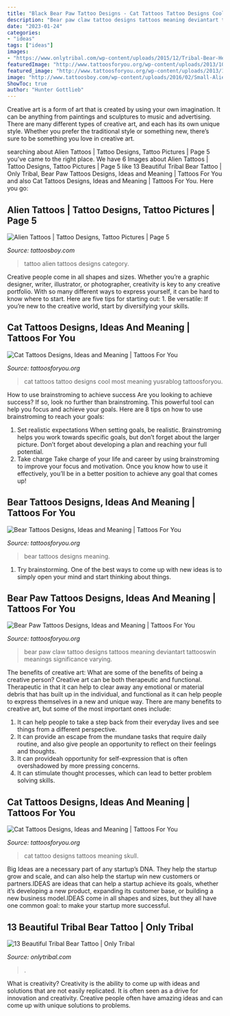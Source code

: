 ```yaml
---
title: "Black Bear Paw Tattoo Designs - Cat Tattoos Tattoo Designs Cool Most Meaning Yusrablog Tattoosforyou"
description: "Bear paw claw tattoo designs tattoos meaning deviantart tattooswin meanings significance varying"
date: "2023-01-24"
categories:
- "ideas"
tags: ["ideas"]
images:
- "https://www.onlytribal.com/wp-content/uploads/2015/12/Tribal-Bear-Head-Tattoo.jpg"
featuredImage: "http://www.tattoosforyou.org/wp-content/uploads/2013/10/Cool-Cat-Tattoos.jpg"
featured_image: "http://www.tattoosforyou.org/wp-content/uploads/2013/10/Cool-Cat-Tattoos.jpg"
image: "http://www.tattoosboy.com/wp-content/uploads/2016/02/Small-Alien-Tattoo-TB155.jpg"
ShowToc: true
author: "Hunter Gottlieb"
---
```



Creative art is a form of art that is created by using your own imagination. It can be anything from paintings and sculptures to music and advertising. There are many different types of creative art, and each has its own unique style. Whether you prefer the traditional style or something new, there’s sure to be something you love in creative art.

	

		
searching about Alien Tattoos | Tattoo Designs, Tattoo Pictures | Page 5 you've came to the right place. We have 6 Images about Alien Tattoos | Tattoo Designs, Tattoo Pictures | Page 5 like 13 Beautiful Tribal Bear Tattoo | Only Tribal, Bear Paw Tattoos Designs, Ideas and Meaning | Tattoos For You and also Cat Tattoos Designs, Ideas and Meaning | Tattoos For You. Here you go:
		
    
## Alien Tattoos | Tattoo Designs, Tattoo Pictures | Page 5

<img loading=lazy src="http://www.tattoosboy.com/wp-content/uploads/2016/02/Small-Alien-Tattoo-TB155.jpg" onerror="this.onerror=null;this.src='https://tse3.mm.bing.net/th?id=OIP.AiqzMZkxpaIkm9fLLFJhWwHaFG&amp;pid=15.1';" alt="Alien Tattoos | Tattoo Designs, Tattoo Pictures | Page 5">

_Source: tattoosboy.com_

>tattoo alien tattoos designs category. 

	

Creative people come in all shapes and sizes. Whether you’re a graphic designer, writer, illustrator, or photographer, creativity is key to any creative portfolio. With so many different ways to express yourself, it can be hard to know where to start. Here are five tips for starting out: 1. Be versatile: If you’re new to the creative world, start by diversifying your skills.

    
## Cat Tattoos Designs, Ideas And Meaning | Tattoos For You

<img loading=lazy src="http://www.tattoosforyou.org/wp-content/uploads/2013/10/Cool-Cat-Tattoos.jpg" onerror="this.onerror=null;this.src='https://tse3.mm.bing.net/th?id=OIP.Sl6i1fiFJtPA10ZNhO0UBQHaJ4&amp;pid=15.1';" alt="Cat Tattoos Designs, Ideas and Meaning | Tattoos For You">

_Source: tattoosforyou.org_

>cat tattoos tattoo designs cool most meaning yusrablog tattoosforyou. 

	

How to use brainstroming to achieve success
Are you looking to achieve success? If so, look no further than brainstroming. This powerful tool can help you focus and achieve your goals. Here are 8 tips on how to use brainstroming to reach your goals: 
1. Set realistic expectations 
When setting goals, be realistic. Brainstroming helps you work towards specific goals, but don’t forget about the larger picture. Don’t forget about developing a plan and reaching your full potential. 
2. Take charge 
Take charge of your life and career by using brainstroming to improve your focus and motivation. Once you know how to use it effectively, you’ll be in a better position to achieve any goal that comes up! 

    
## Bear Tattoos Designs, Ideas And Meaning | Tattoos For You

<img loading=lazy src="http://www.tattoosforyou.org/wp-content/uploads/2013/10/Bear-Tattoos-For-Men.jpg" onerror="this.onerror=null;this.src='https://tse2.mm.bing.net/th?id=OIP.wpwmAXf4G3cgH-LugKw2FQHaLf&amp;pid=15.1';" alt="Bear Tattoos Designs, Ideas and Meaning | Tattoos For You">

_Source: tattoosforyou.org_

>bear tattoos designs meaning. 

	

1. Try brainstorming. One of the best ways to come up with new ideas is to simply open your mind and start thinking about things.

    
## Bear Paw Tattoos Designs, Ideas And Meaning | Tattoos For You

<img loading=lazy src="https://www.tattoosforyou.org/wp-content/uploads/2016/03/Bear-Paw-Tattoo-Designs.jpg" onerror="this.onerror=null;this.src='https://tse1.mm.bing.net/th?id=OIP.obJRy3OWYd_ngT5FhaaEmwHaJ6&amp;pid=15.1';" alt="Bear Paw Tattoos Designs, Ideas and Meaning | Tattoos For You">

_Source: tattoosforyou.org_

>bear paw claw tattoo designs tattoos meaning deviantart tattooswin meanings significance varying. 

	

The benefits of creative art: What are some of the benefits of being a creative person?
Creative art can be both therapeutic and functional. Therapeutic in that it can help to clear away any emotional or material debris that has built up in the individual, and functional as it can help people to express themselves in a new and unique way. There are many benefits to creative art, but some of the most important ones include: 
1. It can help people to take a step back from their everyday lives and see things from a different perspective.
2. It can provide an escape from the mundane tasks that require daily routine, and also give people an opportunity to reflect on their feelings and thoughts. 
3. It can provideah opportunity for self-expression that is often overshadowed by more pressing concerns. 
4. It can stimulate thought processes, which can lead to better problem solving skills.

    
## Cat Tattoos Designs, Ideas And Meaning | Tattoos For You

<img loading=lazy src="http://www.tattoosforyou.org/wp-content/uploads/2013/10/Cat-Tattoo-Design.jpg" onerror="this.onerror=null;this.src='https://tse1.mm.bing.net/th?id=OIP.fO1yxf474tucdVyI7snMuQHaKH&amp;pid=15.1';" alt="Cat Tattoos Designs, Ideas and Meaning | Tattoos For You">

_Source: tattoosforyou.org_

>cat tattoo designs tattoos meaning skull. 

	

Big Ideas are a necessary part of any startup’s DNA. They help the startup grow and scale, and can also help the startup win new customers or partners.IDEAS are ideas that can help a startup achieve its goals, whether it’s developing a new product, expanding its customer base, or building a new business model.IDEAS come in all shapes and sizes, but they all have one common goal: to make your startup more successful.

    
## 13 Beautiful Tribal Bear Tattoo | Only Tribal

<img loading=lazy src="https://www.onlytribal.com/wp-content/uploads/2015/12/Tribal-Bear-Head-Tattoo.jpg" onerror="this.onerror=null;this.src='https://tse3.mm.bing.net/th?id=OIP.jRjW_Q_qapTLuf0B_Cq9tQHaKW&amp;pid=15.1';" alt="13 Beautiful Tribal Bear Tattoo | Only Tribal">

_Source: onlytribal.com_

>. 

	

What is creativity?
Creativity is the ability to come up with ideas and solutions that are not easily replicated. It is often seen as a drive for innovation and creativity. Creative people often have amazing ideas and can come up with unique solutions to problems.

